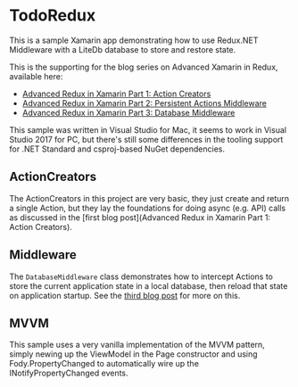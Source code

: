 # TodoRedux

This is a sample Xamarin app demonstrating how to use Redux.NET Middleware with a LiteDb database to store and restore state.

This is the supporting for the blog series on Advanced Xamarin in Redux, available here:

* [Advanced Redux in Xamarin Part 1: Action Creators](http://phdesign.com.au/programming/advanced-redux-in-xamarin-part1-action-creators/)
* [Advanced Redux in Xamarin Part 2: Persistent Actions Middleware](http://phdesign.com.au/programming/advanced-redux-in-xamarin-part2-persistent-actions-middleware/)
* [Advanced Redux in Xamarin Part 3: Database Middleware](http://phdesign.com.au/programming/advanced-redux-in-xamarin-part3-database-middleware/)

This sample was written in Visual Studio for Mac, it seems to work in Visual Studio 2017 for PC, but there's still some differences in the tooling support for .NET Standard and csproj-based NuGet dependencies.

## ActionCreators

The ActionCreators in this project are very basic, they just create and return a single Action, but they lay the foundations for doing async (e.g. API) calls as discussed in the [first blog post](Advanced Redux in Xamarin Part 1: Action Creators).

## Middleware

The `DatabaseMiddleware` class demonstrates how to intercept Actions to store the current application state in a local database, then reload that state on application startup. See the [third blog post](http://phdesign.com.au/programming/advanced-redux-in-xamarin-part3-database-middleware/) for more on this.

## MVVM

This sample uses a very vanilla implementation of the MVVM pattern, simply newing up the ViewModel in the Page constructor and using Fody.PropertyChanged to automatically wire up the INotifyPropertyChanged events.
